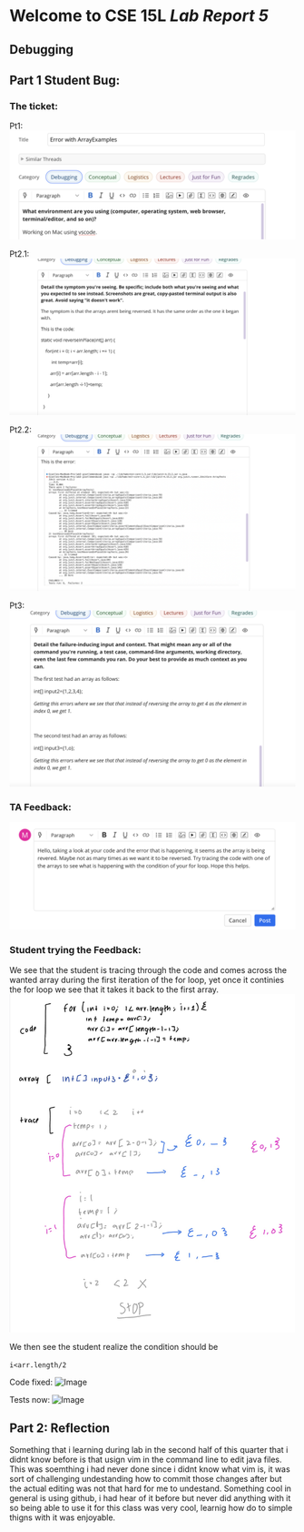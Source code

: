# Welcome to CSE 15L *Lab Report 5*
## Debugging


## Part 1 Student Bug:

### The ticket:
Pt1:
![Image](p1.png)



Pt2.1:
![Image](p2.1.png)



Pt2.2:
![Image](p2.2.png)



Pt3:
![Image](p3.png)



### TA Feedback:

![Image](taHelp.png)



### Student trying the Feedback:
We see that the student is tracing through the code and comes across the wanted array during the first iteration of the for loop, yet once it continies the for loop we see that it takes it back to the first array. 
![Image](studentTrace.jpg)

We then see the student realize the condition should be 

````i<arr.length/2````

Code fixed:
![Image](fixedCode.png)

Tests now:
![Image](Passed.png)
 
 
 
 
## Part 2: Reflection
Something that i learning during lab in the second half of this quarter that i didnt know before is that usign vim in the command line to edit java files. This was soemthing i had never done since i didnt know what vim is, it was sort of challenging undestanding how to commit those changes after but the actual editing was not that hard for me to undestand. Something cool in general is using github, i had hear of it before but never did anything with it so being able to use it for this class was very cool, learnig how do to simple thigns with it was enjoyable. 
